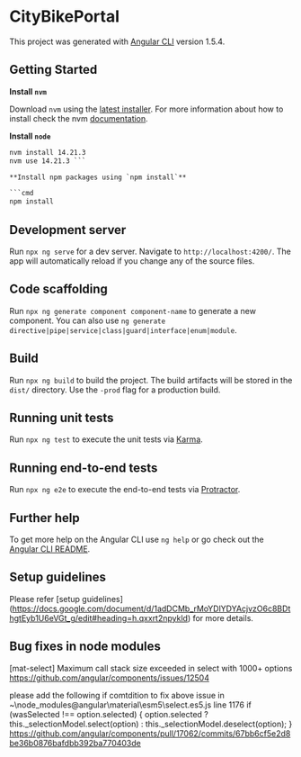 # CityBikePortal

This project was generated with [Angular CLI](https://github.com/angular/angular-cli) version 1.5.4.

## Getting Started

**Install `nvm`**

Download `nvm` using the [latest installer](https://github.com/coreybutler/nvm/releases).
For more information about how to install check the nvm [documentation](https://github.com/coreybutler/nvm-windows).

**Install `node`**

```cmd
nvm install 14.21.3
nvm use 14.21.3 ```

**Install npm packages using `npm install`**

```cmd
npm install
```

## Development server

Run `npx ng serve` for a dev server. Navigate to `http://localhost:4200/`. The app will automatically reload if you change any of the source files.

## Code scaffolding

Run `npx ng generate component component-name` to generate a new component. You can also use `ng generate directive|pipe|service|class|guard|interface|enum|module`.

## Build

Run `npx ng build` to build the project. The build artifacts will be stored in the `dist/` directory. Use the `-prod` flag for a production build.

## Running unit tests

Run `npx ng test` to execute the unit tests via [Karma](https://karma-runner.github.io).

## Running end-to-end tests

Run `npx ng e2e` to execute the end-to-end tests via [Protractor](http://www.protractortest.org/).

## Further help

To get more help on the Angular CLI use `ng help` or go check out the [Angular CLI README](https://github.com/angular/angular-cli/blob/master/README.md).

## Setup guidelines

Please refer [setup guidelines] (https://docs.google.com/document/d/1adDCMb_rMoYDlYDYAcjvzO6c8BDthgtEyb1U6eVGt_g/edit#heading=h.qxxrt2npykld) for more details.

## Bug fixes in node modules 
[mat-select] Maximum call stack size exceeded in select with 1000+ options 
https://github.com/angular/components/issues/12504

please add the following if comtdition to fix above issue in ~\node_modules\@angular\material\esm5\select.es5.js line 1176
   if (wasSelected !== option.selected) {
        option.selected ? this._selectionModel.select(option) : this._selectionModel.deselect(option);
   }
https://github.com/angular/components/pull/17062/commits/67bb6cf5e2d8be36b0876bafdbb392ba770403de
